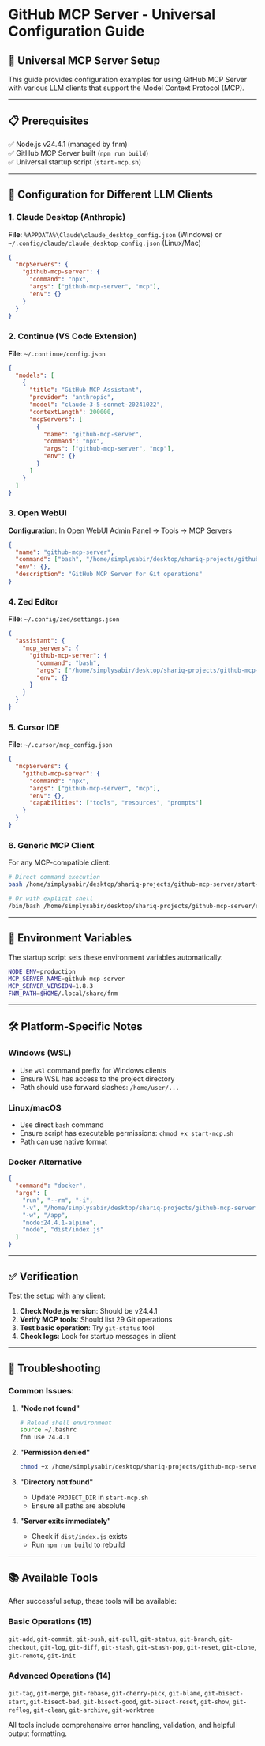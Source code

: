 # GitHub MCP Server - Universal Configuration Guide

## 🚀 Universal MCP Server Setup

This guide provides configuration examples for using GitHub MCP Server with various LLM clients that support the Model Context Protocol (MCP).

---

## 📋 **Prerequisites**

✅ Node.js v24.4.1 (managed by fnm)  
✅ GitHub MCP Server built (`npm run build`)  
✅ Universal startup script (`start-mcp.sh`)

---

## 🔧 **Configuration for Different LLM Clients**

### 1. **Claude Desktop (Anthropic)**

**File**: `%APPDATA%\Claude\claude_desktop_config.json` (Windows) or `~/.config/claude/claude_desktop_config.json` (Linux/Mac)

```json
{
  "mcpServers": {
    "github-mcp-server": {
      "command": "npx",
      "args": ["github-mcp-server", "mcp"],
      "env": {}
    }
  }
}
```

### 2. **Continue (VS Code Extension)**

**File**: `~/.continue/config.json`

```json
{
  "models": [
    {
      "title": "GitHub MCP Assistant",
      "provider": "anthropic",
      "model": "claude-3-5-sonnet-20241022",
      "contextLength": 200000,
      "mcpServers": [
        {
          "name": "github-mcp-server",
          "command": "npx",
          "args": ["github-mcp-server", "mcp"],
          "env": {}
        }
      ]
    }
  ]
}
```

### 3. **Open WebUI**

**Configuration**: In Open WebUI Admin Panel → Tools → MCP Servers

```json
{
  "name": "github-mcp-server",
  "command": ["bash", "/home/simplysabir/desktop/shariq-projects/github-mcp-server/start-mcp.sh"],
  "env": {},
  "description": "GitHub MCP Server for Git operations"
}
```

### 4. **Zed Editor**

**File**: `~/.config/zed/settings.json`

```json
{
  "assistant": {
    "mcp_servers": {
      "github-mcp-server": {
        "command": "bash",
        "args": ["/home/simplysabir/desktop/shariq-projects/github-mcp-server/start-mcp.sh"],
        "env": {}
      }
    }
  }
}
```

### 5. **Cursor IDE**

**File**: `~/.cursor/mcp_config.json`

```json
{
  "mcpServers": {
    "github-mcp-server": {
      "command": "npx",
      "args": ["github-mcp-server", "mcp"],
      "env": {},
      "capabilities": ["tools", "resources", "prompts"]
    }
  }
}
```

### 6. **Generic MCP Client**

For any MCP-compatible client:

```bash
# Direct command execution
bash /home/simplysabir/desktop/shariq-projects/github-mcp-server/start-mcp.sh

# Or with explicit shell
/bin/bash /home/simplysabir/desktop/shariq-projects/github-mcp-server/start-mcp.sh
```

---

## 🔧 **Environment Variables**

The startup script sets these environment variables automatically:

```bash
NODE_ENV=production
MCP_SERVER_NAME=github-mcp-server
MCP_SERVER_VERSION=1.8.3
FNM_PATH=$HOME/.local/share/fnm
```

---

## 🛠️ **Platform-Specific Notes**

### **Windows (WSL)**
- Use `wsl` command prefix for Windows clients
- Ensure WSL has access to the project directory
- Path should use forward slashes: `/home/user/...`

### **Linux/macOS**
- Use direct `bash` command
- Ensure script has executable permissions: `chmod +x start-mcp.sh`
- Path can use native format

### **Docker Alternative**
```json
{
  "command": "docker",
  "args": [
    "run", "--rm", "-i",
    "-v", "/home/simplysabir/desktop/shariq-projects/github-mcp-server:/app",
    "-w", "/app",
    "node:24.4.1-alpine",
    "node", "dist/index.js"
  ]
}
```

---

## ✅ **Verification**

Test the setup with any client:

1. **Check Node.js version**: Should be v24.4.1
2. **Verify MCP tools**: Should list 29 Git operations
3. **Test basic operation**: Try `git-status` tool
4. **Check logs**: Look for startup messages in client

---

## 🚨 **Troubleshooting**

### Common Issues:

1. **"Node not found"**
   ```bash
   # Reload shell environment
   source ~/.bashrc
   fnm use 24.4.1
   ```

2. **"Permission denied"**
   ```bash
   chmod +x /home/simplysabir/desktop/shariq-projects/github-mcp-server/start-mcp.sh
   ```

3. **"Directory not found"**
   - Update `PROJECT_DIR` in `start-mcp.sh`
   - Ensure all paths are absolute

4. **"Server exits immediately"**
   - Check if `dist/index.js` exists
   - Run `npm run build` to rebuild

---

## 📚 **Available Tools**

After successful setup, these tools will be available:

### Basic Operations (15)
`git-add`, `git-commit`, `git-push`, `git-pull`, `git-status`, `git-branch`, `git-checkout`, `git-log`, `git-diff`, `git-stash`, `git-stash-pop`, `git-reset`, `git-clone`, `git-remote`, `git-init`

### Advanced Operations (14)
`git-tag`, `git-merge`, `git-rebase`, `git-cherry-pick`, `git-blame`, `git-bisect-start`, `git-bisect-bad`, `git-bisect-good`, `git-bisect-reset`, `git-show`, `git-reflog`, `git-clean`, `git-archive`, `git-worktree`

All tools include comprehensive error handling, validation, and helpful output formatting.
